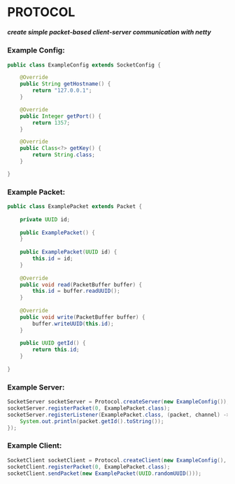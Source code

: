 # PROTOCOL
##### create simple packet-based client-server communication with netty

### Example Config:
```java
public class ExampleConfig extends SocketConfig {

    @Override
    public String getHostname() {
        return "127.0.0.1";
    }

    @Override
    public Integer getPort() {
        return 1357;
    }

    @Override
    public Class<?> getKey() {
        return String.class;
    }

}
```

### Example Packet:
```java
public class ExamplePacket extends Packet {
    
    private UUID id;
    
    public ExamplePacket() {
    }
    
    public ExamplePacket(UUID id) {
        this.id = id;
    }
    
    @Override
    public void read(PacketBuffer buffer) {
        this.id = buffer.readUUID();
    }
    
    @Override
    public void write(PacketBuffer buffer) {
        buffer.writeUUID(this.id);
    }
    
    public UUID getId() {
        return this.id;
    }
    
}
```

### Example Server:
```java
SocketServer socketServer = Protocol.createServer(new ExampleConfig());
socketServer.registerPacket(0, ExamplePacket.class);
socketServer.registerListener(ExamplePacket.class, (packet, channel) -> {
    System.out.println(packet.getId().toString());
});
```

### Example Client:
```java
SocketClient socketClient = Protocol.createClient(new ExampleConfig(), "client#1");
socketClient.registerPacket(0, ExamplePacket.class);
socketClient.sendPacket(new ExamplePacket(UUID.randomUUID()));
```